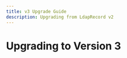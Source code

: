 ```yaml
---
title: v3 Upgrade Guide
description: Upgrading from LdapRecord v2
---
```


# Upgrading to Version 3

